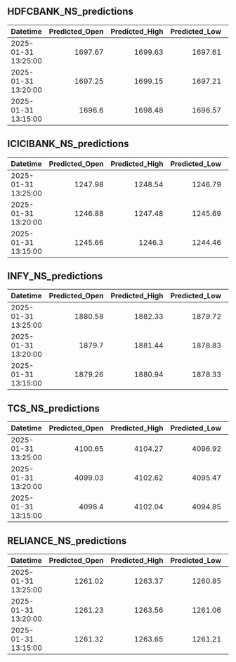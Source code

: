 ## HDFCBANK_NS_predictions
| Datetime            |   Predicted_Open |   Predicted_High |   Predicted_Low |   Predicted_Close |   Predicted_Volume |
|:--------------------|-----------------:|-----------------:|----------------:|------------------:|-------------------:|
| 2025-01-31 13:25:00 |          1697.67 |          1699.63 |         1697.61 |           1698.42 |            92367.6 |
| 2025-01-31 13:20:00 |          1697.25 |          1699.15 |         1697.21 |           1697.94 |            91495   |
| 2025-01-31 13:15:00 |          1696.6  |          1698.48 |         1696.57 |           1697.3  |            88980.8 |

## ICICIBANK_NS_predictions
| Datetime            |   Predicted_Open |   Predicted_High |   Predicted_Low |   Predicted_Close |   Predicted_Volume |
|:--------------------|-----------------:|-----------------:|----------------:|------------------:|-------------------:|
| 2025-01-31 13:25:00 |          1247.98 |          1248.54 |         1246.79 |           1248.62 |            81982.4 |
| 2025-01-31 13:20:00 |          1246.88 |          1247.48 |         1245.69 |           1247.42 |            83690.8 |
| 2025-01-31 13:15:00 |          1245.66 |          1246.3  |         1244.46 |           1246.05 |            86858.2 |

## INFY_NS_predictions
| Datetime            |   Predicted_Open |   Predicted_High |   Predicted_Low |   Predicted_Close |   Predicted_Volume |
|:--------------------|-----------------:|-----------------:|----------------:|------------------:|-------------------:|
| 2025-01-31 13:25:00 |          1880.58 |          1882.33 |         1879.72 |           1880.87 |            38037.6 |
| 2025-01-31 13:20:00 |          1879.7  |          1881.44 |         1878.83 |           1879.95 |            36352.6 |
| 2025-01-31 13:15:00 |          1879.26 |          1880.94 |         1878.33 |           1879.48 |            36284.2 |

## TCS_NS_predictions
| Datetime            |   Predicted_Open |   Predicted_High |   Predicted_Low |   Predicted_Close |   Predicted_Volume |
|:--------------------|-----------------:|-----------------:|----------------:|------------------:|-------------------:|
| 2025-01-31 13:25:00 |          4100.65 |          4104.27 |         4096.92 |           4100.07 |            15112.1 |
| 2025-01-31 13:20:00 |          4099.03 |          4102.62 |         4095.47 |           4098.53 |            13989.6 |
| 2025-01-31 13:15:00 |          4098.4  |          4102.04 |         4094.85 |           4097.84 |            14215.3 |

## RELIANCE_NS_predictions
| Datetime            |   Predicted_Open |   Predicted_High |   Predicted_Low |   Predicted_Close |   Predicted_Volume |
|:--------------------|-----------------:|-----------------:|----------------:|------------------:|-------------------:|
| 2025-01-31 13:25:00 |          1261.02 |          1263.37 |         1260.85 |           1261.74 |             112876 |
| 2025-01-31 13:20:00 |          1261.23 |          1263.56 |         1261.06 |           1261.93 |             113410 |
| 2025-01-31 13:15:00 |          1261.32 |          1263.65 |         1261.21 |           1262.05 |             112477 |

